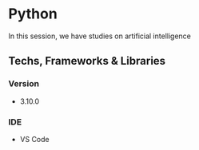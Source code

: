 # Python

In this session, we have studies on artificial intelligence

## Techs, Frameworks & Libraries

### Version

* 3.10.0

### IDE

* VS Code
